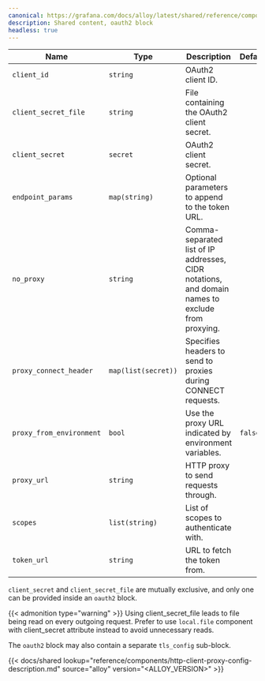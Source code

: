 ```yaml
---
canonical: https://grafana.com/docs/alloy/latest/shared/reference/components/oauth2-block/
description: Shared content, oauth2 block
headless: true
---
```


| Name                     | Type                | Description                                                                                      | Default | Required |
| ------------------------ | ------------------- | ------------------------------------------------------------------------------------------------ | ------- | -------- |
| `client_id`              | `string`            | OAuth2 client ID.                                                                                |         | no       |
| `client_secret_file`     | `string`            | File containing the OAuth2 client secret.                                                        |         | no       |
| `client_secret`          | `secret`            | OAuth2 client secret.                                                                            |         | no       |
| `endpoint_params`        | `map(string)`       | Optional parameters to append to the token URL.                                                  |         | no       |
| `no_proxy`               | `string`            | Comma-separated list of IP addresses, CIDR notations, and domain names to exclude from proxying. |         | no       |
| `proxy_connect_header`   | `map(list(secret))` | Specifies headers to send to proxies during CONNECT requests.                                    |         | no       |
| `proxy_from_environment` | `bool`              | Use the proxy URL indicated by environment variables.                                            | `false` | no       |
| `proxy_url`              | `string`            | HTTP proxy to send requests through.                                                             |         | no       |
| `scopes`                 | `list(string)`      | List of scopes to authenticate with.                                                             |         | no       |
| `token_url`              | `string`            | URL to fetch the token from.                                                                     |         | no       |

`client_secret` and `client_secret_file` are mutually exclusive, and only one can be provided inside an `oauth2` block.

{{< admonition type="warning" >}}
Using client_secret_file leads to file being read on every outgoing request. Prefer to use `local.file` component
with client_secret attribute instead to avoid unnecessary reads.

The `oauth2` block may also contain a separate `tls_config` sub-block.

{{< docs/shared lookup="reference/components/http-client-proxy-config-description.md" source="alloy" version="<ALLOY_VERSION>" >}}

